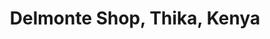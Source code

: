 ---
title: "Delmonte Shop, Thika, Kenya"
url: /thika/delmonte-shop-thika-kenya/
shop: supermarket
---